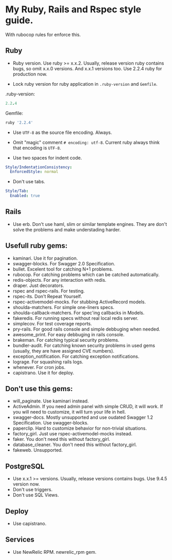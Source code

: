 # My Ruby, Rails and Rspec style guide.

With rubocop rules for enforce this.

## Ruby

* Ruby version. Use ruby >= x.x.2. Usually, release version ruby contains bugs, so omit x.x.0 versions. And x.x.1 versions too. Use 2.2.4 ruby for production now.

* Lock ruby version for ruby application in ```.ruby-version``` and ```Gemfile```.

.ruby-version:
```ruby
2.2.4
```

Gemfile:
```ruby
ruby '2.2.4'
```

* Use ```UTF-8``` as the source file encoding. Always.

* Omit "magic" comment ```# encoding: utf-8```. Current ruby always think that encoding is ```UTF-8```.

* Use two spaces for indent code.
```yaml
Style/IndentationConsistency:
  EnforcedStyle: normal
```

* Don't use tabs.
```yaml
Style/Tab:
  Enabled: true
```

## Rails

* Use erb. Don't use haml, slim or similar template engines. They are don't solve the problems and make understading harder.

## Usefull ruby gems:

* kaminari. Use it for pagination.
* swagger-blocks. For Swagger 2.0 Specification.
* bullet. Excelent tool for catching N+1 problems.
* rubocop. For catching problems which can be catched automatically.
* redis-objects. For any interaction with redis.
* draper. Just decorators.
* rspec and rspec-rails. For testing.
* rspec-its. Don't Repeat Yourself.
* rspec-activemodel-mocks. For stubbing ActiveRecord models.
* shoulda-matchers. For simple one-liners specs.
* shoulda-callback-matchers. For spec'ing callbacks in Models.
* fakeredis. For running specs without real local redis server.
* simplecov. For test coverage reports.
* pry-rails. For good rails console and simple debbuging when needed.
* awesome_print. For easy debbuging in rails console.
* brakeman. For catching typical security problems.
* bundler-audit. For catching known security problems in used gems (usually, they are have assigned CVE numbers).
* exception_notification. For catching exception notifications.
* lograge. For squashing rails logs.
* whenever. For cron jobs.
* capistrano. Use it for deploy.

## Don't use this gems:

* will_paginate. Use kaminari instead.
* ActiveAdmin. If you need admin panel with simple CRUD, it will work. If you will need to customize, it will turn your life in hell.
* swagger-docs. Mostly unsupported and use oudated Swagger 1.2 Specification. Use swagger-blocks.
* paperclip. Hard to customize behavior for non-trivial situations.
* factory_girl. Just use rspec-activemodel-mocks instead.
* faker. You don't need this without factory_girl.
* database_cleaner. You don't need this without factory_girl.
* fakeweb. Unsupported.

## PostgreSQL

* Use x.x.1 >= versions. Usually, release versions contains bugs. Use 9.4.5 version now.
* Don't use triggers.
* Don't use SQL Views.

## Deploy

* Use capistrano.

## Services

* Use NewRelic RPM. newrelic_rpm gem.
